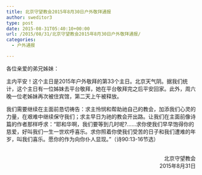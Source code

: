 ```yaml
---
title: 北京守望教会2015年8月30日户外敬拜通报
author: sweditor3
type: post
date: 2015-08-31T05:40:10+00:00
url: /2015/08/31/北京守望教会2015年8月30日户外敬拜通报/
categories:
  - 户外通报

---
```

各位亲爱的弟兄姊妹： 

主内平安！这个主日是2015年户外敬拜的第33个主日。北京天气阴。据我们统计，这个主日有一位姊妹去平台敬拜，她在平台敬拜完之后平安回家。此外，周六晚一位老姊妹再次被住宾馆，第二天上午被释放。 

我们需要继续在主面前恳切祷告：求主怜悯和帮助祂自己的教会，加添我们心灵的力量，在艰难中继续保守我们；求主早日为祂的教会开出路。让我们在主面前像诗篇的作者那样呼求：&ldquo;耶和华啊，我们要等到几时呢?&hellip;&hellip;求你使我们早早饱得你的慈爱，好叫我们一生一世欢呼喜乐。求你照着你使我们受苦的日子和我们遭难的年岁，叫我们喜乐。愿你的作为向你仆人显现。&rdquo;（诗90:13-16节选） 

<p style="text-align: right;">
  <br /> 北京守望教会<br /> 2015年8月31日
</p>